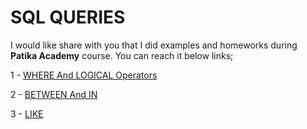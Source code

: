 # SQL QUERIES

I would like share with you that I did examples and homeworks during **Patika Academy** course. You can reach it below links;

1 - 
[WHERE And LOGICAL Operators](https://github.com/alperengokbak/SQLQueries/blob/main/Homework1.md)

2 -
[BETWEEN And IN](https://github.com/alperengokbak/SQLQueries/blob/main/Homework2.md)

3 -
[LIKE](https://github.com/alperengokbak/SQLQueries/blob/main/Homewrok3.md)
